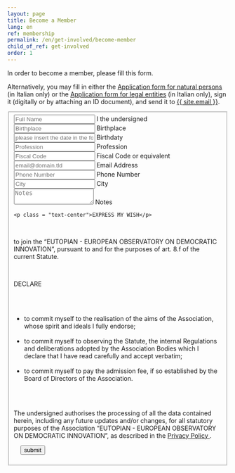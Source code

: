 ```yaml
---
layout: page
title: Become a Member
lang: en
ref: membership
permalink: /en/get-involved/become-member
child_of_ref: get-involved
order: 1
---
```


In order to become a member, please fill this form.

Alternatively, you may fill in either the [Application form for natural persons](/assets/docs/eutopian-adesione-persone-fisiche.docx) (in Italian only) or the [Application form for legal entities](/assets/docs/eutopian-adesione-persone-giuridiche.docx) (in Italian only), sign it (digitally or by attaching an ID document), and send it to <a href="mailto:{{ site.email }}">{{ site.email }}</a>.

<form id="fs-frm" name="registration-form" accept-charset="utf-8" action="https://formspree.io/{{ site.email }}" method="post">
  <fieldset id="fs-frm-inputs">
    <div class="form-group">
        <input class="form-control" type="text" name="full-name" id="full-name" placeholder="Full Name" required>
        <label for="full-name">I the undersigned</label>
    </div>
    <div class="form-group">
        <input class="form-control" type="text" name="birth-place" id="birth-place" placeholder="Birthplace" required>
        <label for="full-name">Birthplace</label>
    </div>
    <div class="it-datepicker-wrapper">
        <div class="form-group">
            <input class="form-control it-date-datepicker" id="birth-date" type="text" placeholder="please insert the date in the format dd/mm/yyyy" required>
            <label for="birth-date">Birthdaty</label>
        </div>
    </div>
    <div class="form-group">
        <input class="form-control" type="text" name="profession" id="profession" placeholder="Profession" required>
        <label for="profession">Profession</label>
    </div>
    <div class="form-group">
        <input class="form-control" type="text" name="fiscal-code" id="fiscal-code" placeholder="Fiscal Code" required>
        <label for="fiscal-code">Fiscal Code or equivalent</label>
    </div>
    <div class="form-group">
        <input class="form-control" type="email" name="_replyto" id="email-address" placeholder="email@domain.tld" required>
        <label for="email-address">Email Address</label>
    </div>
    <div class="form-group">
        <input class="form-control" type="text" name="phone-number" id="phone-number" placeholder="Phone Number" required>
        <label for="phone-number">Phone Number</label>
    </div>
    <div class="form-group">
        <input class="form-control" type="text" name="city" id="city" placeholder="City" required>
        <label for="city">City</label>
    </div>
    <div class="form-group">
        <textarea class="form-control" rows="2" name="note" id="note" placeholder="Notes"></textarea>
        <label for="note">Notes</label>
    </div>
    <div class="form-group">
        <input type="hidden" name="_language" value="{{ page.lang }}" />
        <input type="hidden" name="_subject" id="email-subject" value="Registration Form Submission">
    </div>

    <p class = "text-center">EXPRESS MY WISH</p>

    <p class="text-justify">to join the “EUTOPIAN - EUROPEAN OBSERVATORY ON DEMOCRATIC INNOVATION”, pursuant to and for the purposes of art. 8.f of the current Statute.</p>

    <p class = "text-center"> DECLARE </p>

    <ul class = "text-justify">
      <li>to commit myself to the realisation of the aims of the Association, whose spirit and ideals I fully endorse;</li>
      <li>to commit myself to observing the Statute, the internal Regulations and deliberations adopted by the Association Bodies which I declare that I have read carefully and accept verbatim;</li>
      <li>to commit myself to pay the admission fee, if so established by the Board of Directors of the Association.</li>
    </ul>

    <p class="text-justify">The undersigned authorises the processing of all the data contained herein, including any future updates and/or changes, for all statutory purposes of the Association “EUTOPIAN - EUROPEAN OBSERVATORY ON DEMOCRATIC INNOVATION”, as described in the <a href="/en/privacy-policy"> Privacy Policy </a>.</p>

    <input type = "submit" value = "submit" class="btn btn-primary">
  </fieldset>
</form>
